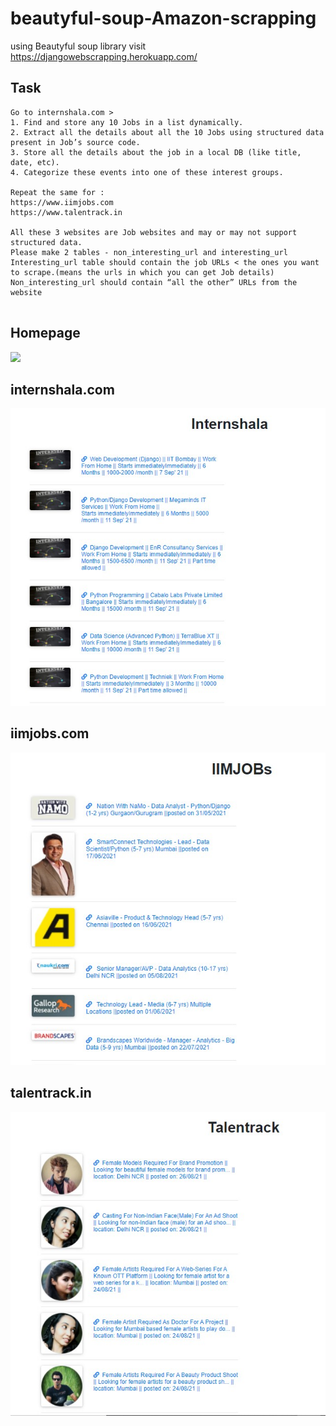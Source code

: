 # beautyful-soup-Amazon-scrapping
using Beautyful soup library visit https://djangowebscrapping.herokuapp.com/

## Task
```
Go to internshala.com >
1. Find and store any 10 Jobs in a list dynamically.
2. Extract all the details about all the 10 Jobs using structured data present in Job’s source code. 
3. Store all the details about the job in a local DB (like title, date, etc). 
4. Categorize these events into one of these interest groups.

Repeat the same for : 
https://www.iimjobs.com
https://www.talentrack.in
 
All these 3 websites are Job websites and may or may not support structured data.
Please make 2 tables - non_interesting_url and interesting_url
Interesting_url table should contain the job URLs < the ones you want to scrape.(means the urls in which you can get Job details)
Non_interesting_url should contain “all the other” URLs from the website


```

## Homepage 
<img src="vhome.jpg" >

## internshala.com
<img src="pic/internshala.jpg" >

## iimjobs.com
<img src="pic/iimjobs.jpg" >

## talentrack.in
<img src="pic/talentrack.jpg" >

